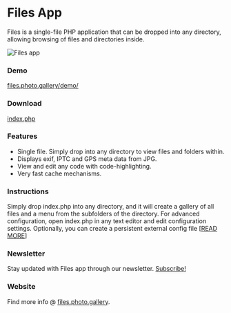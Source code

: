 # Files App

Files is a single-file PHP application that can be dropped into any directory, allowing browsing of files and directories inside.

![Files app](https://x.photo.gallery/files-app.jpg)

### Demo

[files.photo.gallery/demo/](https://files.photo.gallery/demo/)

### Download

[index.php](https://cdn.jsdelivr.net/npm/files.photo.gallery/index.php)

### Features

* Single file. Simply drop into any directory to view files and folders within.
* Displays exif, IPTC and GPS meta data from JPG.
* View and edit any code with code-highlighting.
* Very fast cache mechanisms.

### Instructions

Simply drop index.php into any directory, and it will create a gallery of all files and a menu from the subfolders of the directory. For advanced configuration, open index.php in any text editor and edit configuration settings. Optionally, you can create a persistent external config file [[READ MORE](https://forum.photo.gallery/viewtopic.php?f=66&t=9964)]

### Newsletter

Stay updated with Files app through our newsletter.
[Subscribe!](http://eepurl.com/gTyhA9)

### Website
Find more info @ [files.photo.gallery](https://files.photo.gallery/).